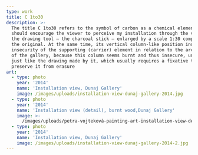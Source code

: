 ```yaml
---
type: work
title: C 1to30
description: >-
  The title C 1to30 refers to the symbol of carbon as a chemical element, which
  should encourage the viewer to perceive my installation through the view of
  the drawing tool – the charcoal stick – enlarged by a scale 1:30 compared with
  the original. At the same time, its vertical column-like position indicates
  insecurity of the supporting (carrier) element in relation to the architecture
  of the gallery, because this column seems burnt and thus insecure, unreliable
  just like the drawing made by it, which usually requires a fixative to
  preserve it from erasure
art:
  - type: photo
    year: '2014'
    name: 'Installation view, Dunaj Gallery'
    image: /images/uploads/installation-view-dunaj-gallery-2014.jpg
  - type: photo
    year: '2014'
    name: 'Installation view (detail), burnt wood,Dunaj Gallery'
    image: >-
      /images/uploads/petra-vojteková-painting-art-installation-view-detail-burnt-wood-dunaj-gallery-2014.jpg
  - type: photo
    year: '2014'
    name: 'Installation view, Dunaj Gallery'
    image: /images/uploads/installation-view-dunaj-gallery-2014-2.jpg
---
```


